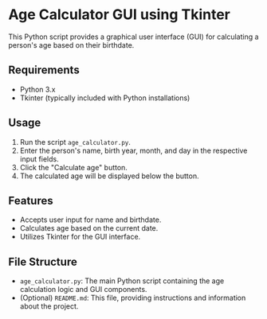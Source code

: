 
# Age Calculator GUI using Tkinter

This Python script provides a graphical user interface (GUI) for calculating a person's age based on their birthdate.

## Requirements
- Python 3.x
- Tkinter (typically included with Python installations)

## Usage
1. Run the script `age_calculator.py`.
2. Enter the person's name, birth year, month, and day in the respective input fields.
3. Click the "Calculate age" button.
4. The calculated age will be displayed below the button.

## Features
- Accepts user input for name and birthdate.
- Calculates age based on the current date.
- Utilizes Tkinter for the GUI interface.

## File Structure
- `age_calculator.py`: The main Python script containing the age calculation logic and GUI components.
- (Optional) `README.md`: This file, providing instructions and information about the project.
